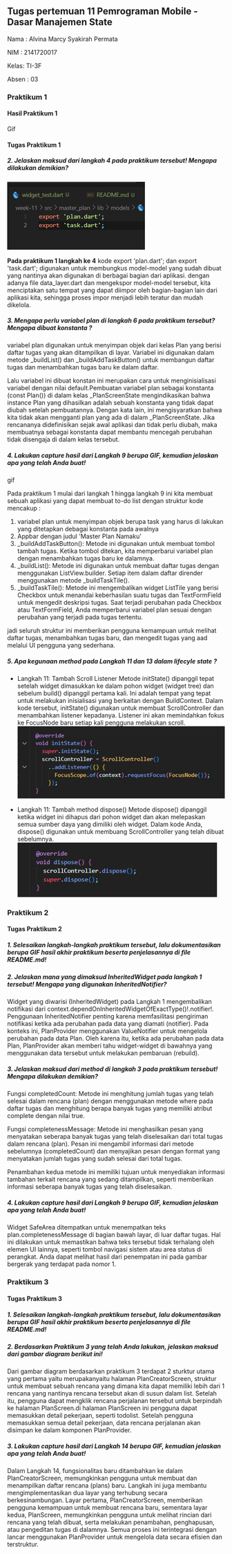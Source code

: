 ## Tugas pertemuan 11 Pemrograman Mobile - Dasar Manajemen State ##

Nama : Alvina Marcy Syakirah Permata

NIM : 2141720017

Kelas: TI-3F

Absen : 03

### Praktikum 1

#### Hasil Praktikum 1

Gif

#### Tugas Praktikum 1

##### 2. Jelaskan maksud dari langkah 4 pada praktikum tersebut! Mengapa dilakukan demikian?
![Screenshot](docs/tp1.2.jpg) 

**Pada praktikum 1 langkah ke 4**
kode export 'plan.dart'; dan export 'task.dart'; digunakan untuk membungkus model-model yang sudah dibuat yang nantinya akan digunakan di berbagai bagian dari aplikasi. dengan adanya file data_layer.dart dan mengekspor model-model tersebut, kita menciptakan satu tempat yang dapat diimpor oleh bagian-bagian lain dari aplikasi kita, sehingga proses impor menjadi lebih teratur dan mudah dikelola.

##### 3. Mengapa perlu variabel plan di langkah 6 pada praktikum tersebut? Mengapa dibuat konstanta ?

variabel plan digunakan untuk menyimpan objek dari kelas Plan yang berisi daftar tugas yang akan ditampilkan di layar. Variabel ini digunakan dalam metode _buildList() dan _buildAddTaskButton() untuk membangun daftar tugas dan menambahkan tugas baru ke dalam daftar.

Lalu variabel ini dibuat konstan ini merupakan cara untuk menginisialisasi variabel dengan nilai default.Pembuatan variabel plan sebagai konstanta (const Plan()) di dalam kelas _PlanScreenState mengindikasikan bahwa instance Plan yang dihasilkan adalah sebuah konstanta yang tidak dapat diubah setelah pembuatannya. Dengan kata lain, ini mengisyaratkan bahwa kita tidak akan mengganti plan yang ada di dalam _PlanScreenState. Jika rencananya didefinisikan sejak awal aplikasi dan tidak perlu diubah, maka membuatnya sebagai konstanta dapat membantu mencegah perubahan tidak disengaja di dalam kelas tersebut.

##### 4. Lakukan capture hasil dari Langkah 9 berupa GIF, kemudian jelaskan apa yang telah Anda buat!

gif

Pada praktikum 1 mulai dari langkah 1 hingga langkah 9 ini kita membuat sebuah aplikasi yang dapat membuat to-do list dengan struktur kode mencakup :

1. variabel plan untuk menyimpan objek berupa task yang harus di lakukan yang ditetapkan debagai konstanta pada awalnya
2. Appbar dengan judul 'Master Plan Namaku'
3. _buildAddTaskButton(): Metode ini digunakan untuk membuat tombol tambah tugas. Ketika tombol ditekan, kita memperbarui variabel plan dengan menambahkan tugas baru ke dalamnya.
4. _buildList(): Metode ini digunakan untuk membuat daftar tugas dengan menggunakan ListView.builder. Setiap item dalam daftar dirender menggunakan metode _buildTaskTile().
5. _buildTaskTile(): Metode ini mengembalikan widget ListTile yang berisi Checkbox untuk menandai keberhasilan suatu tugas dan TextFormField untuk mengedit deskripsi tugas. Saat terjadi perubahan pada Checkbox atau TextFormField, Anda memperbarui variabel plan sesuai dengan perubahan yang terjadi pada tugas tertentu.

jadi seluruh struktur ini memberikan pengguna kemampuan untuk melihat daftar tugas, menambahkan tugas baru, dan mengedit tugas yang aad melalui UI pengguna yang sederhana.

##### 5. Apa kegunaan method pada Langkah 11 dan 13 dalam lifecyle state ?

- Langkah 11: Tambah Scroll Listener
 Metode initState() dipanggil tepat setelah widget dimasukkan ke dalam pohon widget (widget tree) dan sebelum build() dipanggil pertama kali. Ini adalah tempat yang tepat untuk melakukan inisialisasi yang berkaitan dengan BuildContext. Dalam kode tersebut, initState() digunakan untuk membuat ScrollController dan menambahkan listener kepadanya. Listener ini akan memindahkan fokus ke FocusNode baru setiap kali pengguna melakukan scroll.
![Screenshot](docs/tp1.5.jpg) 

- Langkah 11: Tambah method dispose()
Metode dispose() dipanggil ketika widget ini dihapus dari pohon widget dan akan melepaskan semua sumber daya yang dimiliki oleh widget. Dalam kode Anda, dispose() digunakan untuk membuang ScrollController yang telah dibuat sebelumnya.
![Alt text](docs/tp1.5_2.png)

### Praktikum 2

#### Tugas Praktikum 2

##### 1. Selesaikan langkah-langkah praktikum tersebut, lalu dokumentasikan berupa GIF hasil akhir praktikum beserta penjelasannya di file README.md!

##### 2. Jelaskan mana yang dimaksud InheritedWidget pada langkah 1 tersebut! Mengapa yang digunakan InheritedNotifier?

Widget yang diwarisi (InheritedWidget) pada Langkah 1 mengembalikan notifikasi dari context.dependOnInheritedWidgetOfExactType()!.notifier!. Penggunaan InheritedNotifier penting karena memfasilitasi pengiriman notifikasi ketika ada perubahan pada data yang diamati (notifier). Pada konteks ini, PlanProvider menggunakan ValueNotifier untuk mengelola perubahan pada data Plan. Oleh karena itu, ketika ada perubahan pada data Plan, PlanProvider akan memberi tahu widget-widget di bawahnya yang menggunakan data tersebut untuk melakukan pembaruan (rebuild).

##### 3. Jelaskan maksud dari method di langkah 3 pada praktikum tersebut! Mengapa dilakukan demikian?

Fungsi completedCount: Metode ini menghitung jumlah tugas yang telah selesai dalam rencana (plan) dengan menggunakan metode where pada daftar tugas dan menghitung berapa banyak tugas yang memiliki atribut complete dengan nilai true.

Fungsi completenessMessage: Metode ini menghasilkan pesan yang menyatakan seberapa banyak tugas yang telah diselesaikan dari total tugas dalam rencana (plan). Pesan ini mengambil informasi dari metode sebelumnya (completedCount) dan menyajikan pesan dengan format yang menyatakan jumlah tugas yang sudah selesai dari total tugas.

Penambahan kedua metode ini memiliki tujuan untuk menyediakan informasi tambahan terkait rencana yang sedang ditampilkan, seperti memberikan informasi seberapa banyak tugas yang telah diselesaikan.

##### 4. Lakukan capture hasil dari Langkah 9 berupa GIF, kemudian jelaskan apa yang telah Anda buat!

Widget SafeArea ditempatkan untuk menempatkan teks plan.completenessMessage di bagian bawah layar, di luar daftar tugas. Hal ini dilakukan untuk memastikan bahwa teks tersebut tidak terhalang oleh elemen UI lainnya, seperti tombol navigasi sistem atau area status di perangkat. Anda dapat melihat hasil dari penempatan ini pada gambar bergerak yang terdapat pada nomor 1.

### Praktikum 3

#### Tugas Praktikum 3

##### 1. Selesaikan langkah-langkah praktikum tersebut, lalu dokumentasikan berupa GIF hasil akhir praktikum beserta penjelasannya di file README.md!

##### 2. Berdasarkan Praktikum 3 yang telah Anda lakukan, jelaskan maksud dari gambar diagram berikut ini!

Dari gambar diagram berdasarkan praktikum 3  terdapat 2 sturktur utama yang pertama yaitu merupakanyaitu halaman PlanCreatorScreen, struktur untuk membuat sebuah rencana yang dimana kita dapat memiliki lebih dari 1 rencana yang nantinya rencana tersebut akan di susun dalam list. Setelah itu, pengguna dapat mengklik rencana perjalanan tersebut untuk berpindah ke halaman PlanScreen.di halaman PlanScreen ini pengguna dapat memasukkan detail pekerjaan, seperti todolist. Setelah pengguna memasukkan semua detail pekerjaan, data rencana perjalanan akan disimpan ke dalam komponen PlanProvider.


##### 3. Lakukan capture hasil dari Langkah 14 berupa GIF, kemudian jelaskan apa yang telah Anda buat!

Dalam Langkah 14, fungsionalitas baru ditambahkan ke dalam PlanCreatorScreen, memungkinkan pengguna untuk membuat dan menampilkan daftar rencana (plans) baru. Langkah ini juga membantu mengimplementasikan dua layar yang terhubung secara berkesinambungan. Layar pertama, PlanCreatorScreen, memberikan pengguna kemampuan untuk membuat rencana baru, sementara layar kedua, PlanScreen, memungkinkan pengguna untuk melihat rincian dari rencana yang telah dibuat, serta melakukan penambahan, penghapusan, atau pengeditan tugas di dalamnya. Semua proses ini terintegrasi dengan lancar menggunakan PlanProvider untuk mengelola data secara efisien dan terstruktur.